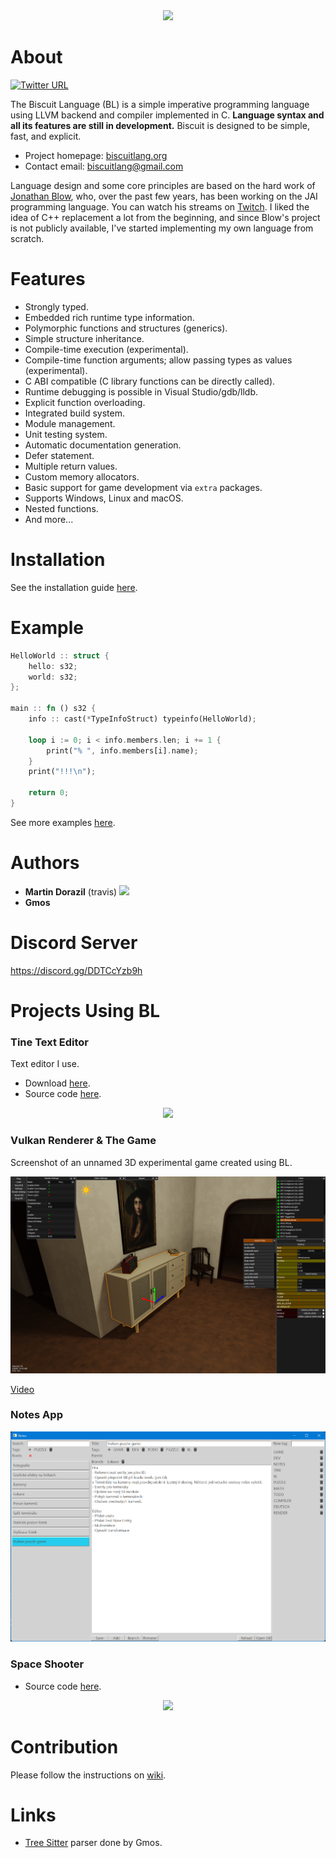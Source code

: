 <div style="text-align:center"><img src="https://biscuitlang.org/versions/0.9.0/_static/header.png" /></div>

# About

[![Twitter URL](https://img.shields.io/twitter/url/https/twitter.com/MTravisDoor.svg?style=social&label=Follow%20%40MTravisDoor)](https://twitter.com/MTravisDoor)

The Biscuit Language (BL) is a simple imperative programming language using LLVM backend and compiler implemented in C.
**Language syntax and all its features are still in development.** Biscuit is designed to be simple, fast, and explicit.

- Project homepage: [biscuitlang.org](https://biscuitlang.org)
- Contact email: [biscuitlang@gmail.com](mailto:biscuitlang@gmail.com)

Language design and some core principles are based on the hard work of [Jonathan Blow](https://en.wikipedia.org/wiki/Jonathan_Blow), who, over the past few years, has been working on the JAI programming language. You can watch his streams on [Twitch](https://www.twitch.tv/j_blow). I liked the idea of C++ replacement a lot from the beginning, and since Blow's project is not publicly available, I've started implementing my own language from scratch.

# Features
* Strongly typed.
* Embedded rich runtime type information.
* Polymorphic functions and structures (generics).
* Simple structure inheritance.
* Compile-time execution (experimental).
* Compile-time function arguments; allow passing types as values (experimental).
* C ABI compatible (C library functions can be directly called).
* Runtime debugging is possible in Visual Studio/gdb/lldb.
* Explicit function overloading.
* Integrated build system.
* Module management.
* Unit testing system.
* Automatic documentation generation.
* Defer statement.
* Multiple return values.
* Custom memory allocators.
* Basic support for game development via `extra` packages.
* Supports Windows, Linux and macOS.
* Nested functions.
* And more...

# Installation
See the installation guide [here](https://biscuitlang.org).

# Example
```rust
HelloWorld :: struct {
    hello: s32;
    world: s32;
};

main :: fn () s32 {
    info :: cast(*TypeInfoStruct) typeinfo(HelloWorld);

    loop i := 0; i < info.members.len; i += 1 {
        print("% ", info.members[i].name);
    }
    print("!!!\n");

    return 0;
}
```

See more examples [here](https://biscuitlang.org).

# Authors

- **Martin Dorazil** (travis) [![](https://img.shields.io/static/v1?label=Sponsor&message=%E2%9D%A4&logo=GitHub&color=%23fe8e86)](https://github.com/sponsors/travisdoor)
- **Gmos**

# Discord Server

https://discord.gg/DDTCcYzb9h

# Projects Using BL

### Tine Text Editor

Text editor I use.

- Download [here](https://travisdp.itch.io/tine).
- Source code [here](https://github.com/travisdoor/tine).

<div style="text-align:center"><img src="logo/the_editor.png" /></div>

### Vulkan Renderer & The Game

Screenshot of an unnamed 3D experimental game created using BL.

<div style="text-align:center"><img src="logo/the_game.png" /></div>

[Video](https://youtu.be/8nconux9oxM)

### Notes App

<div style="text-align:center"><img src="logo/the_note_app.png" /></div>

### Space Shooter

- Source code [here](https://github.com/travisdoor/bl/tree/master/how-to/gunner).

<div style="text-align:center"><img src="how-to/gunner/gunner.gif" /></div>

# Contribution

Please follow the instructions on [wiki](https://github.com/travisdoor/bl/wiki/Contribution).

# Links

- [Tree Sitter](https://github.com/GmosNM/tree-sitter-bl) parser done by Gmos.

